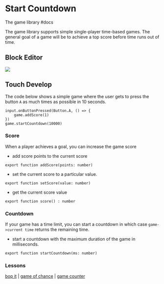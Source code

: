 # Start Countdown

The game library #docs

The game library supports simple single-player time-based games. The general goal of a game will be to achieve a top score before time runs out of time.

## Block Editor

![](/static/mb/game-library/start-countdown-0.png)

## Touch Develop

The code below shows a simple game where the user gets to press the button ``A`` as much times as possible in 10 seconds.

```
input.onButtonPressed(Button.A, () => {
    game.addScore(1)
})
game.startCountdown(10000)
```

### Score

When a player achieves a goal, you can increase the game score

* add score points to the current score

```
export function addScore(points: number)
```

* set the current score to a particular value.

```
export function setScore(value: number)
```

* get the current score value

```
export function score() : number
```

### Countdown

If your game has a time limit, you can start a countdown in which case `game->current time` returns the remaining time.

* start a countdown with the maximum duration of the game in milliseconds.

```
export function startCountdown(ms: number)
```

### Lessons

[bop it](/lessons/bop-it) | [game of chance](/lessons/game-of-chance) | [game counter](/lessons/game-counter)

